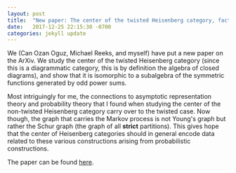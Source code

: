 ```yaml
---
layout: post
title:  "New paper: The center of the twisted Heisenberg category, factorial Schur Q-functions, and transition functions on the Schur graph"
date:   2017-12-25 22:15:30 -0700
categories: jekyll update
---
```


We (Can Ozan Oguz, Michael Reeks, and myself) have put a new paper on the ArXiv. We study the center of the twisted Heisenberg category (since this is a diagrammatic category, this is by definition the algebra of closed diagrams), and show that it is isomorphic to a subalgebra of the symmetric functions generated by odd power sums.

Most intriguingly for me, the connections to asymptotic representation theory and probability theory that I found when studying the center of the non-twisted Heisenberg category carry over to the twisted case. Now though, the graph that carries the Markov process is not Young's graph but rather the Schur graph (the graph of all **strict** partitions). This gives hope that the center of Heisenberg categories should in general encode data related to these various constructions arising from probabilistic constructions. 

The paper can be found [here](https://arxiv.org/abs/1712.09626).
